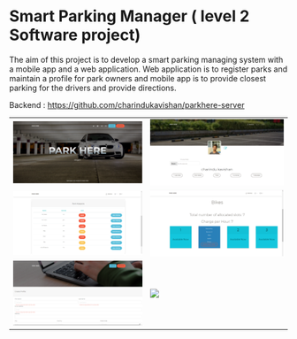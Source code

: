 # Smart Parking Manager ( level 2 Software project)

The aim of this project is to develop a smart parking managing system with a mobile app and a web application. Web application is to register parks and maintain a profile for park owners and mobile app is to provide closest parking for the drivers and provide directions. 

Backend : <a> https://github.com/charindukavishan/parkhere-server </a>

<table>
  <tr>
    <td><img src="https://github.com/charindukavishan/parkhere/blob/master/screenshots/Home.png?fit=281%2C90&ssl=1" width="450"></td>
    <td><img src="https://github.com/charindukavishan/parkhere/blob/master/screenshots/Profile.png?fit=281%2C90&ssl=1" width="450"></td>
  </tr>
  <tr>
    <td><img src="https://github.com/charindukavishan/parkhere/blob/master/screenshots/ParkKeeperAdmin.png?fit=281%2C90&ssl=1" width="450"></td>
    <td><img src="https://github.com/charindukavishan/parkhere/blob/master/screenshots/SlotReservation.png?fit=281%2C90&ssl=1" width="450"></td>
  </tr>
  <tr>
    <td><img src="https://github.com/charindukavishan/parkhere/blob/master/screenshots/Register.png?fit=281%2C90&ssl=1" width="450"></td>
    <td><img src="https://github.com/charindukavishan/parkhere/tree/master/screenshots/ParkRegistration.png?fit=281%2C90&ssl=1" width="450"></td>
  </tr>
</table>
